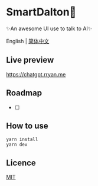# SmartDalton💬

✨An awesome UI use to talk to AI✨

English | [简体中文](./README_CN.md)

## Live preview

https://chatgpt.rryan.me

## Roadmap

-[ ] 

## How to use

```
yarn install
yarn dev
```

## Licence

[MIT](https://)